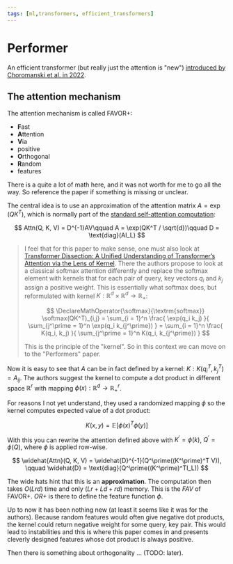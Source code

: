 ```yaml
---
tags: [ml,transformers, efficient_transformers]
---
```

[paper]:https://arxiv.org/abs/2009.14794
# Performer

An efficient transformer (but really just the attention is "new") [introduced by
Choromanski et al. in 2022][paper].

## The attention mechanism

The attention mechanism is called FAVOR+:
- **F**ast
- **A**ttention
- **V**ia
- positive
- **O**rthogonal
- **R**andom
- features

There is a quite a lot of math here, and it was not worth for me to go all the
way. So reference the paper if something is missing or unclear.

The central idea is to use an approximation of the attention matrix $A =
\exp(QK^T)$, which is normally part of the [standard self-attention
computation](./transformer_self_attention.md):

$$
Attn(Q, K, V) = D^{-1}AV\qquad
A = \exp(QK^T / \sqrt{d})\qquad
D = \text{diag}(AI_L)
$$

> I feel that for this paper to make sense, one must also look at [Transformer
> Dissection: A Unified Understanding of Transformer’s Attention via the Lens of
> Kernel](https://arxiv.org/abs/1908.11775). There the authors propose to look at
> a classical softmax attention differently and replace the softmax element with
> kernels that for each pair of query, key vectors $q_i$ and $k_j$ assign a
> positive weight. This is essentially what softmax does, but reformulated
> with kernel $K: \mathbb{R}^d \times \mathbb{R}^d \rightarrow \mathbb{R}_+$:
> 
> $$
 \DeclareMathOperator{\softmax}{\textrm{softmax}}
 \softmax(QK^T)_{i,j} =
     \sum_{i = 1}^n \frac{
             \exp(q_i k_j)
         }{
             \sum_{j^\prime = 1}^n \exp(q_i k_{j^\prime})
         }
 = \sum_{i = 1}^n \frac{
             K(q_i, k_j)
         }{
             \sum_{j^\prime = 1}^n K(q_i, k_{j^\prime})
         }
$$
>
> This is the principle of the "kernel". So in this context we can move on to the
> "Performers" paper.

Now it is easy to see that $A$ can be in fact defined by a kernel: $K: K(q_i^T,
k_j^T) = A_{ij}$. The authors suggest the kernel to compute a dot product in
different space $\mathbb{R}^r$ with mapping $\phi(x): \mathbb{R}^d \rightarrow
\mathbb{R}^r_+$. 

For reasons I not yet understand, they used a randomized mapping $\phi$ so the
kernel computes expected value of a dot product:

$$
K(x, y) = \mathbb{E}[\phi(x)^T \phi(y)]
$$

With this you can rewrite the attention defined above with $K^\prime =
\phi(k)$, $Q^\prime = \phi(Q)$, where $\phi$ is applied row-wise.

$$
\widehat{Attn}(Q, K, V) = \widehat{D}^{-1}(Q^\prime((K^\prime)^T V)),
\qquad \widehat{D} = \text{diag}(Q^\prime((K^\prime)^TI_L))
$$

The wide hats hint that this is an **approximation**. The computation then takes
$O(Lrd)$ time and only $(Lr + Ld + rd)$ memory. This is the *FAV* of FAVOR+.
*OR+* is there to define the feature function $\phi$.

Up to now it has been nothing new (at least it seems like it was for the
authors). Because random features would often give negative dot products, the
kernel could return negative weight for some query, key pair. This would lead to
instabilities and this is where this paper comes in and presents cleverly
designed features whose dot product is always positive.

Then there is something about orthogonality ... (TODO: later).
